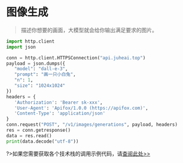 # 图像生成

>描述你想要的画面，大模型就会给你输出满足要求的图片。

```python
import http.client
import json

conn = http.client.HTTPSConnection("api.juheai.top")
payload = json.dumps({
   "model": "dall-e-3",
   "prompt": "画一只小白兔",
   "n": 1,
   "size": "1024x1024"
})
headers = {
   'Authorization': 'Bearer sk-xxx',
   'User-Agent': 'Apifox/1.0.0 (https://apifox.com)',
   'Content-Type': 'application/json'
}
conn.request("POST", "/v1/images/generations", payload, headers)
res = conn.getresponse()
data = res.read()
print(data.decode("utf-8"))
```

?>如果您需要获取各个技术栈的调用示例代码，请[查阅此处>>](https://juheai.apifox.cn/)